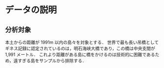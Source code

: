 # データの説明

## 分析対象

本土からの距離が 1991m 以内の島々を対象とする．
世界で最も長い吊橋としてギネス記録に認定されているのは，明石海峡大橋であり，この橋は中央支間が 1,991 メートル．
これより距離がある島に橋をかけるのは技術的に困難であるため，遠すぎる島をサンプルから排除する．
